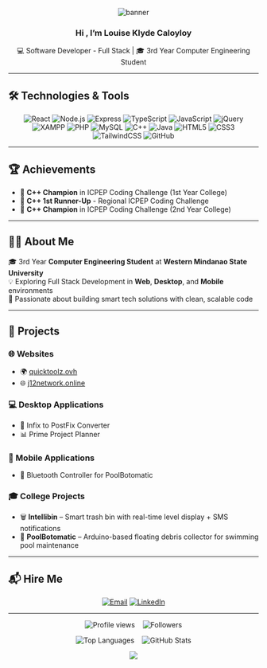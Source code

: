 <p align="center">
  <img src="https://capsule-render.vercel.app/api?type=waving&color=0ABDE3&height=200&section=header&text=Welcome%20to%20my%20GitHub!&fontSize=35&fontColor=ffffff" alt="banner"/>
</p>

<h3 align="center">Hi , I’m Louise Klyde Caloyloy</h3>
<p align="center">💻 Software Developer - Full Stack | 🎓 3rd Year Computer Engineering Student</p>

---

## 🛠️ Technologies & Tools

<p align="center">
  <img src="https://img.shields.io/badge/React-20232A?logo=react&logoColor=61DAFB" alt="React"/>
  <img src="https://img.shields.io/badge/Node.js-339933?logo=node.js&logoColor=white" alt="Node.js"/>
  <img src="https://img.shields.io/badge/Express.js-000000?logo=express&logoColor=white" alt="Express"/>
  <img src="https://img.shields.io/badge/TypeScript-3178C6?logo=typescript&logoColor=white" alt="TypeScript"/>
  <img src="https://img.shields.io/badge/JavaScript-F7DF1E?logo=javascript&logoColor=black" alt="JavaScript"/>
  <img src="https://img.shields.io/badge/jQuery-0769AD?logo=jquery&logoColor=white" alt="jQuery"/>
  <img src="https://img.shields.io/badge/XAMPP-FB7A24?logo=apache&logoColor=white" alt="XAMPP"/>
  <img src="https://img.shields.io/badge/PHP-777BB4?logo=php&logoColor=white" alt="PHP"/>
  <img src="https://img.shields.io/badge/MySQL-4479A1?logo=mysql&logoColor=white" alt="MySQL"/>
  <img src="https://img.shields.io/badge/C++-00599C?logo=c%2B%2B&logoColor=white" alt="C++"/>
  <img src="https://img.shields.io/badge/Java-007396?logo=java&logoColor=white" alt="Java"/>
  <img src="https://img.shields.io/badge/HTML5-E34F26?logo=html5&logoColor=white" alt="HTML5"/>
  <img src="https://img.shields.io/badge/CSS3-1572B6?logo=css3&logoColor=white" alt="CSS3"/>
  <img src="https://img.shields.io/badge/TailwindCSS-06B6D4?logo=tailwindcss&logoColor=white" alt="TailwindCSS"/>
  <img src="https://img.shields.io/badge/GitHub-181717?logo=github&logoColor=white" alt="GitHub"/>
</p>

---

## 🏆 Achievements

- 🥇 **C++ Champion** in ICPEP Coding Challenge (1st Year College)  
- 🥈 **C++ 1st Runner-Up** - Regional ICPEP Coding Challenge  
- 🥇 **C++ Champion** in ICPEP Coding Challenge (2nd Year College)  

---

## 👨‍🎓 About Me

🎓 3rd Year **Computer Engineering Student** at **Western Mindanao State University**  
💡 Exploring Full Stack Development in **Web**, **Desktop**, and **Mobile** environments  
🔧 Passionate about building smart tech solutions with clean, scalable code

---

## 💼 Projects

### 🌐 Websites
- 🌍 [quicktoolz.ovh](https://quicktoolz.ovh)
- 🌐 [j12network.online](https://j12network.online)

### 💻 Desktop Applications
- 🧮 Infix to PostFix Converter  
- 📊 Prime Project Planner

### 📱 Mobile Applications
- 📡 Bluetooth Controller for PoolBotomatic

### 🎓 College Projects
- 🗑️ **Intellibin** – Smart trash bin with real-time level display + SMS notifications  
- 🧼 **PoolBotomatic** – Arduino-based floating debris collector for swimming pool maintenance  

---

## 📬 Hire Me

<p align="center">
  <a href="mailto:louiseklydecaloyloy05@gmail.com"><img src="https://img.shields.io/badge/Email-D14836?logo=gmail&logoColor=white" alt="Email"/></a>
  <a href="https://www.linkedin.com/in/louise-klyde-caloyloy-875074357/"><img src="https://img.shields.io/badge/LinkedIn-0A66C2?logo=linkedin&logoColor=white" alt="LinkedIn"/></a>
</p>

---

<p align="center">
  <img src="https://komarev.com/ghpvc/?username=ItzKyudo&color=blue" alt="Profile views"/>
  &nbsp;&nbsp;
  <img src="https://img.shields.io/github/followers/ItzKyudo?label=Follow&logo=GitHub" alt="Followers"/>
</p>

<p align="center">
  <img src="https://github-readme-stats.vercel.app/api/top-langs/?username=ItzKyudo&layout=compact&theme=tokyonight" alt="Top Languages"/>
  &nbsp;&nbsp;
  <img src="https://github-readme-stats.vercel.app/api?username=ItzKyudo&show_icons=true&theme=tokyonight" alt="GitHub Stats"/>
</p>

<p align="center">
  <img src="https://capsule-render.vercel.app/api?type=waving&color=0ABDE3&height=100&section=footer"/>
</p>
